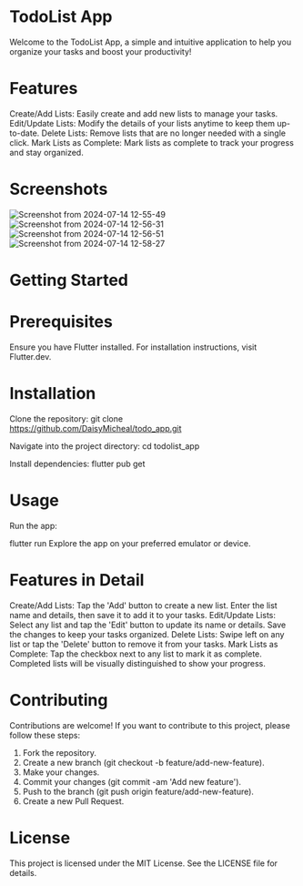# TodoList App
Welcome to the TodoList App, a simple and intuitive application to help you organize your tasks and boost your productivity!

# Features
Create/Add Lists: Easily create and add new lists to manage your tasks.
Edit/Update Lists: Modify the details of your lists anytime to keep them up-to-date.
Delete Lists: Remove lists that are no longer needed with a single click.
Mark Lists as Complete: Mark lists as complete to track your progress and stay organized.

# Screenshots
![Screenshot from 2024-07-14 12-55-49](https://github.com/user-attachments/assets/e59324be-c6bd-4377-8331-3a5bd8820e47)
![Screenshot from 2024-07-14 12-56-31](https://github.com/user-attachments/assets/21e17c9c-6c43-4b83-8a90-a3b434b3470b)
![Screenshot from 2024-07-14 12-56-51](https://github.com/user-attachments/assets/e048aaa9-8d48-4b3a-92de-9311f143a616)
![Screenshot from 2024-07-14 12-58-27](https://github.com/user-attachments/assets/0daff505-6cfd-4747-b4b1-6e61feceb1a5)


# Getting Started
# Prerequisites
Ensure you have Flutter installed. For installation instructions, visit Flutter.dev.

# Installation
Clone the repository:
git clone https://github.com/DaisyMicheal/todo_app.git

Navigate into the project directory:
cd todolist_app

Install dependencies:
flutter pub get

# Usage
Run the app:


flutter run
Explore the app on your preferred emulator or device.

# Features in Detail
Create/Add Lists: Tap the 'Add' button to create a new list. Enter the list name and details, then save it to add it to your tasks.
Edit/Update Lists: Select any list and tap the 'Edit' button to update its name or details. Save the changes to keep your tasks organized.
Delete Lists: Swipe left on any list or tap the 'Delete' button to remove it from your tasks.
Mark Lists as Complete: Tap the checkbox next to any list to mark it as complete. Completed lists will be visually distinguished to show your progress.

# Contributing
Contributions are welcome! If you want to contribute to this project, please follow these steps:

1. Fork the repository.
2. Create a new branch (git checkout -b feature/add-new-feature).
3. Make your changes.
4. Commit your changes (git commit -am 'Add new feature').
5. Push to the branch (git push origin feature/add-new-feature).
6. Create a new Pull Request.

# License
This project is licensed under the MIT License. See the LICENSE file for details.
